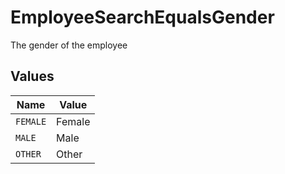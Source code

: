 # EmployeeSearchEqualsGender

The gender of the employee


## Values

| Name     | Value    |
| -------- | -------- |
| `FEMALE` | Female   |
| `MALE`   | Male     |
| `OTHER`  | Other    |